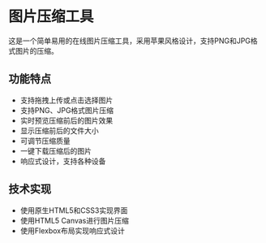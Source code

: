 # 图片压缩工具

这是一个简单易用的在线图片压缩工具，采用苹果风格设计，支持PNG和JPG格式图片的压缩。

## 功能特点

- 支持拖拽上传或点击选择图片
- 支持PNG、JPG格式图片压缩
- 实时预览压缩前后的图片效果
- 显示压缩前后的文件大小
- 可调节压缩质量
- 一键下载压缩后的图片
- 响应式设计，支持各种设备

## 技术实现
- 使用原生HTML5和CSS3实现界面
- 使用HTML5 Canvas进行图片压缩
- 使用Flexbox布局实现响应式设计 